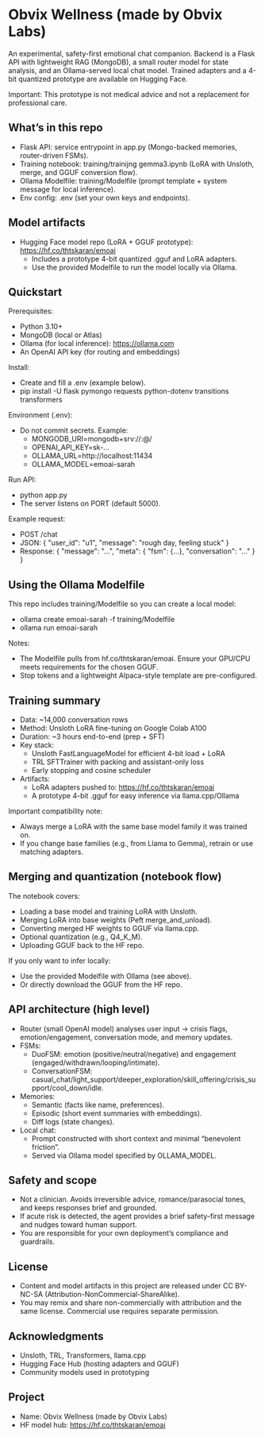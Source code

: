# Obvix Wellness (made by Obvix Labs)

An experimental, safety-first emotional chat companion. Backend is a Flask API with lightweight RAG (MongoDB), a small router model for state analysis, and an Ollama-served local chat model. Trained adapters and a 4-bit quantized prototype are available on Hugging Face.

Important: This prototype is not medical advice and not a replacement for professional care.

## What’s in this repo
- Flask API: service entrypoint in app.py (Mongo-backed memories, router-driven FSMs).
- Training notebook: training/trainijng gemma3.ipynb (LoRA with Unsloth, merge, and GGUF conversion flow).
- Ollama Modelfile: training/Modelfile (prompt template + system message for local inference).
- Env config: .env (set your own keys and endpoints).

## Model artifacts
- Hugging Face model repo (LoRA + GGUF prototype): https://hf.co/thtskaran/emoai
  - Includes a prototype 4-bit quantized .gguf and LoRA adapters.
  - Use the provided Modelfile to run the model locally via Ollama.

## Quickstart

Prerequisites:
- Python 3.10+
- MongoDB (local or Atlas)
- Ollama (for local inference): https://ollama.com
- An OpenAI API key (for routing and embeddings)

Install:
- Create and fill a .env (example below).
- pip install -U flask pymongo requests python-dotenv transitions transformers

Environment (.env):
- Do not commit secrets. Example:
  - MONGODB_URI=mongodb+srv://<user>:<pass>@<cluster>/<db>
  - OPENAI_API_KEY=sk-...
  - OLLAMA_URL=http://localhost:11434
  - OLLAMA_MODEL=emoai-sarah

Run API:
- python app.py
- The server listens on PORT (default 5000).

Example request:
- POST /chat
- JSON: { "user_id": "u1", "message": "rough day, feeling stuck" }
- Response: { "message": "...", "meta": { "fsm": {...}, "conversation": "..." } }

## Using the Ollama Modelfile

This repo includes training/Modelfile so you can create a local model:

- ollama create emoai-sarah -f training/Modelfile
- ollama run emoai-sarah

Notes:
- The Modelfile pulls from hf.co/thtskaran/emoai. Ensure your GPU/CPU meets requirements for the chosen GGUF.
- Stop tokens and a lightweight Alpaca-style template are pre-configured.

## Training summary

- Data: ~14,000 conversation rows
- Method: Unsloth LoRA fine-tuning on Google Colab A100
- Duration: ~3 hours end-to-end (prep + SFT)
- Key stack:
  - Unsloth FastLanguageModel for efficient 4-bit load + LoRA
  - TRL SFTTrainer with packing and assistant-only loss
  - Early stopping and cosine scheduler
- Artifacts:
  - LoRA adapters pushed to: https://hf.co/thtskaran/emoai
  - A prototype 4-bit .gguf for easy inference via llama.cpp/Ollama

Important compatibility note:
- Always merge a LoRA with the same base model family it was trained on.
- If you change base families (e.g., from Llama to Gemma), retrain or use matching adapters.

## Merging and quantization (notebook flow)

The notebook covers:
- Loading a base model and training LoRA with Unsloth.
- Merging LoRA into base weights (Peft merge_and_unload).
- Converting merged HF weights to GGUF via llama.cpp.
- Optional quantization (e.g., Q4_K_M).
- Uploading GGUF back to the HF repo.

If you only want to infer locally:
- Use the provided Modelfile with Ollama (see above).
- Or directly download the GGUF from the HF repo.

## API architecture (high level)

- Router (small OpenAI model) analyses user input → crisis flags, emotion/engagement, conversation mode, and memory updates.
- FSMs:
  - DuoFSM: emotion (positive/neutral/negative) and engagement (engaged/withdrawn/looping/intimate).
  - ConversationFSM: casual_chat/light_support/deeper_exploration/skill_offering/crisis_support/cool_down/idle.
- Memories:
  - Semantic (facts like name, preferences).
  - Episodic (short event summaries with embeddings).
  - Diff logs (state changes).
- Local chat:
  - Prompt constructed with short context and minimal “benevolent friction”.
  - Served via Ollama model specified by OLLAMA_MODEL.

## Safety and scope

- Not a clinician. Avoids irreversible advice, romance/parasocial tones, and keeps responses brief and grounded.
- If acute risk is detected, the agent provides a brief safety-first message and nudges toward human support.
- You are responsible for your own deployment’s compliance and guardrails.

## License

- Content and model artifacts in this project are released under CC BY-NC-SA (Attribution-NonCommercial-ShareAlike).
- You may remix and share non-commercially with attribution and the same license. Commercial use requires separate permission.

## Acknowledgments

- Unsloth, TRL, Transformers, llama.cpp
- Hugging Face Hub (hosting adapters and GGUF)
- Community models used in prototyping

## Project

- Name: Obvix Wellness (made by Obvix Labs)
- HF model hub: https://hf.co/thtskaran/emoai
